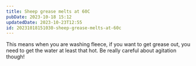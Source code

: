 ```yaml
---
title: Sheep grease melts at 60C
pubDate: 2023-10-18 15:12
updatedDate: 2023-10-23T12:55
id: 20231018151030-sheep-grease-melts-at-60c
---
```

This means when you are washing fleece, if you want to get grease out, you need to get the water at least that hot. Be really careful about agitation though!